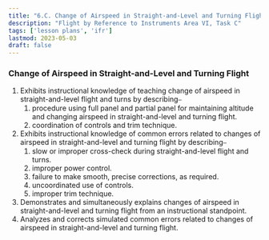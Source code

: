 ```yaml
---
title: "6.C. Change of Airspeed in Straight-and-Level and Turning Flight"
description: "Flight by Reference to Instruments Area VI, Task C"
tags: ['lesson plans', 'ifr']
lastmod: 2023-05-03
draft: false
---
```

### Change of Airspeed in Straight-and-Level and Turning Flight

1. Exhibits instructional knowledge of teaching change of airspeed in straight-and-level flight and turns by describing⎯
   1. procedure using full panel and partial panel for maintaining altitude and changing airspeed in straight-and-level and turning flight. 
   2. coordination of controls and trim technique. 
2. Exhibits instructional knowledge of common errors related to changes of airspeed in straight-and-level and turning flight by describing⎯
   1. slow or improper cross-check during straight-and-level flight and turns. 
   2. improper power control. 
   3. failure to make smooth, precise corrections, as required. 
   4. uncoordinated use of controls. 
   5. improper trim technique. 
3. Demonstrates and simultaneously explains changes of airspeed in straight-and-level and turning flight from an instructional standpoint. 
4. Analyzes and corrects simulated common errors related to changes of airspeed in straight-and-level and turning flight. 